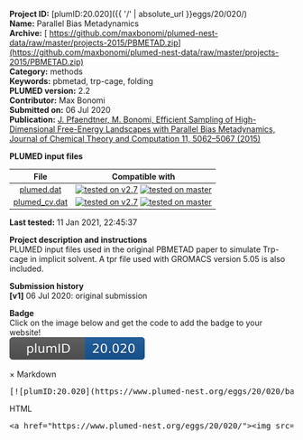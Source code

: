 **Project ID:** [plumID:20.020]({{ '/' | absolute_url }}eggs/20/020/)  
**Name:**  Parallel Bias Metadynamics  
**Archive:** [ https://github.com/maxbonomi/plumed-nest-data/raw/master/projects-2015/PBMETAD.zip](https://github.com/maxbonomi/plumed-nest-data/raw/master/projects-2015/PBMETAD.zip)  
**Category:**  methods  
**Keywords:**  pbmetad, trp-cage, folding  
**PLUMED version:**  2.2  
**Contributor:**  Max Bonomi  
**Submitted on:** 06 Jul 2020  
**Publication:** [J. Pfaendtner, M. Bonomi, Efficient Sampling of High-Dimensional Free-Energy Landscapes with Parallel Bias Metadynamics, Journal of Chemical Theory and Computation 11, 5062–5067 (2015)](http://dx.doi.org/10.1021/acs.jctc.5b00846)  
  
**PLUMED input files**  
  
| File     | Compatible with |  
|:--------:|:--------:|  
| [plumed.dat](./data/plumed.dat.md) |  [![tested on v2.7](https://img.shields.io/badge/v2.7-passing-green.svg)](data/plumed.dat.plumed.stderr) [![tested on master](https://img.shields.io/badge/master-passing-green.svg)](data/plumed.dat.plumed_master.stderr) |  
| [plumed_cv.dat](./data/plumed_cv.dat.md) |  [![tested on v2.7](https://img.shields.io/badge/v2.7-passing-green.svg)](data/plumed_cv.dat.plumed.stderr) [![tested on master](https://img.shields.io/badge/master-passing-green.svg)](data/plumed_cv.dat.plumed_master.stderr) |  
  
**Last tested:**  11 Jan 2021, 22:45:37
  
**Project description and instructions**  
PLUMED input files used in the original PBMETAD paper to simulate Trp-cage in implicit solvent. A tpr file used with GROMACS version 5.05 is also included.

  
**Submission history**  
**[v1]** 06 Jul 2020: original submission  
  
**Badge**  
Click on the image below and get the code to add the badge to your website!  
<img src="./badge.svg" alt="plumeDnest:20.020" id="myBtn" class="badge">
<div id="myModal" class="modal">
  <div class="modal-content">
    <span class="close">&times;</span>
    Markdown<pre>[![plumID:20.020](https://www.plumed-nest.org/eggs/20/020/badge.svg)](https://www.plumed-nest.org/eggs/20/020/)</pre>
    HTML<pre>&lt;a href="https://www.plumed-nest.org/eggs/20/020/"&gt;&lt;img src="https://www.plumed-nest.org/eggs/20/020/badge.svg" alt="plumID:20.020"&gt;&lt;/a&gt;</pre>
  </div>
</div>

